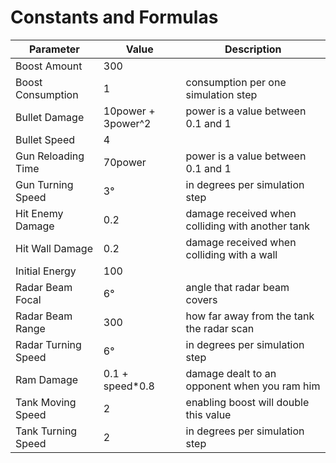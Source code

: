 # Constants and Formulas

Parameter           | Value                | Description
--------------------|----------------------|--------------------
Boost Amount        | 300                  |
Boost Consumption   | 1                    | consumption per one simulation step
Bullet Damage       | 10power + 3power^2   | power is a value between 0.1 and 1
Bullet Speed        | 4                    |
Gun Reloading Time  | 70power              | power is a value between 0.1 and 1
Gun Turning Speed   | 3°                   | in degrees per simulation step
Hit Enemy Damage    | 0.2                  | damage received when colliding with another tank
Hit Wall Damage     | 0.2                  | damage received when colliding with a wall
Initial Energy      | 100                  |
Radar Beam Focal    | 6°                   | angle that radar beam covers
Radar Beam Range    | 300                  | how far away from the tank the radar scan
Radar Turning Speed | 6°                   | in degrees per simulation step
Ram Damage          | 0.1 + speed*0.8      | damage dealt to an opponent when you ram him
Tank Moving Speed   | 2                    | enabling boost will double this value
Tank Turning Speed  | 2                    | in degrees per simulation step
